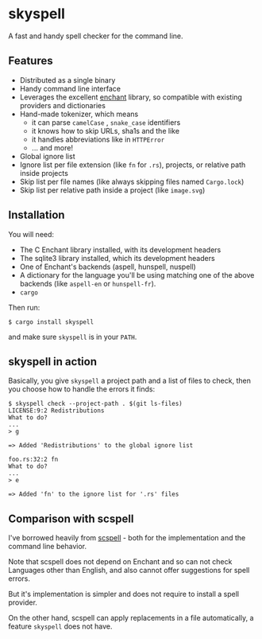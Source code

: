 # skyspell

A fast and handy spell checker for the command line.

## Features

* Distributed as a single binary
* Handy command line interface
* Leverages the excellent [enchant](https://abiword.github.io/enchant/) library,
  so compatible with existing providers and dictionaries
* Hand-made tokenizer, which means
   * it can parse `camelCase` , `snake_case` identifiers
   * it knows how to skip URLs, sha1s and the like
   * it handles abbreviations like in `HTTPError`
   * ... and more!
* Global ignore list
* Ignore list per file extension (like `fn` for `.rs`), projects, or
  relative path inside projects
* Skip list per file names (like always skipping files named `Cargo.lock`)
* Skip list per relative path inside a project (like `image.svg`)

## Installation

You will need:

* The C Enchant library installed, with its development headers
* The sqlite3 library installed, which its development headers
* One of Enchant's backends (aspell, hunspell, nuspell)
* A dictionary for the language you'll be using matching one of
  the above backends (like `aspell-en` or `hunspell-fr`).
* `cargo`

Then run:

```
$ cargo install skyspell
```

and make sure `skyspell` is in your `PATH`.

## skyspell in action

Basically, you give `skyspell` a project path and a list of files to check,
then you choose how to handle the errors it finds:

```
$ skyspell check --project-path . $(git ls-files)
LICENSE:9:2 Redistributions
What to do?
...
> g

=> Added 'Redistributions' to the global ignore list

foo.rs:32:2 fn
What to do?
...
> e

=> Added 'fn' to the ignore list for '.rs' files
```



## Comparison with scspell

I've borrowed heavily from [scspell](https://github.com/myint/scspell) -
both for the implementation and the command line behavior.

Note that scspell does not depend on Enchant and so can not check
Languages other than English, and also cannot offer suggestions for
spell errors.

But it's implementation is simpler and does not require to install a
spell provider.

On the other hand, scspell can apply replacements in a file automatically,
a feature `skyspell` does not have.
